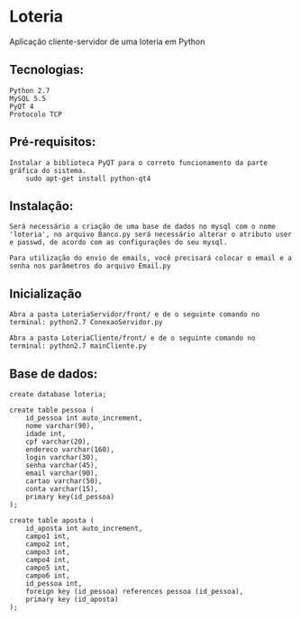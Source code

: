 # Loteria
Aplicação cliente-servidor de uma loteria em Python

## Tecnologias:
	Python 2.7
	MySQL 5.5
	PyQT 4
	Protocolo TCP

## Pré-requisitos:
	Instalar a biblioteca PyQT para o correto funcionamento da parte gráfica do sistema.
		sudo apt-get install python-qt4

## Instalação:
	Será necessário a criação de uma base de dados no mysql com o nome 'loteria', no arquivo Banco.py será necessário alterar o atributo user e passwd, de acordo com as configurações do seu mysql.

	Para utilização do envio de emails, você precisará colocar o email e a senha nos parâmetros do arquivo Email.py

## Inicialização
	Abra a pasta LoteriaServidor/front/ e de o seguinte comando no terminal: python2.7 ConexaoServidor.py

	Abra a pasta LoteriaCliente/front/ e de o seguinte comando no terminal: python2.7 mainCliente.py

## Base de dados:
	create database loteria;

	create table pessoa (
		id_pessoa int auto_increment,
		nome varchar(90),
		idade int,
		cpf varchar(20),
		endereco varchar(160),
		login varchar(30),
		senha varchar(45),
		email varchar(90),
		cartao varchar(50),
		conta varchar(15),
		primary key(id_pessoa)
	);

	create table aposta (
		id_aposta int auto_increment,
		campo1 int,
		campo2 int,
		campo3 int,
		campo4 int,
		campo5 int,
		campo6 int,
		id_pessoa int,
		foreign key (id_pessoa) references pessoa (id_pessoa),
		primary key (id_aposta)
	);


